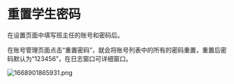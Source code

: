 # 重置学生密码
在设置页面中填写班主任的账号和密码后。

在账号管理页面点击“重置密码”，就会将账号列表中的所有的密码重置，重置后密码默认为“123456”，在日志窗口可详细窗口。

![1668901865931.png](https://p2.myzwq.com/i/2022/11/20/63796bed4e5d7.png)
